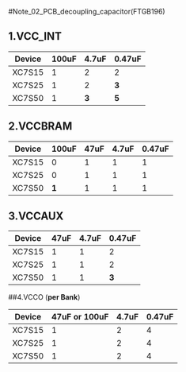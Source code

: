 #Note_02_PCB_decoupling_capacitor(FTGB196)

## 1.VCC_INT

| Device | 100uF | 4.7uF | 0.47uF |
| ------ | ----- | ----- | ------ |
| XC7S15 | 1     | 2     | 2      |
| XC7S25 | 1     | 2     | **3**  |
| XC7S50 | 1     | **3** | **5**  |

## 2.VCCBRAM

| Device | 100uF | 47uF | 4.7uF | 0.47uF |
| ------ | ----- | ---- | ----- | ------ |
| XC7S15 | 0     | 1    | 1     | 1      |
| XC7S25 | 0     | 1    | 1     | 1      |
| XC7S50 | **1** | 1    | 1     | 1      |

## 3.VCCAUX

| Device | 47uF | 4.7uF | 0.47uF |
| ------ | ---- | ----- | ------ |
| XC7S15 | 1    | 1     | 2      |
| XC7S25 | 1    | 1     | 2      |
| XC7S50 | 1    | 1     | **3**  |

##4.VCCO (**per Bank**)

| Device | 47uF or 100uF | 4.7uF | 0.47uF |
| ------ | ------------- | ----- | ------ |
| XC7S15 | 1             | 2     | 4      |
| XC7S25 | 1             | 2     | 4      |
| XC7S50 | 1             | 2     | 4      |

